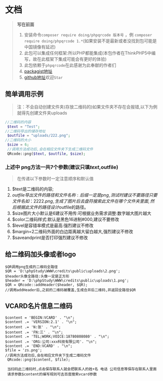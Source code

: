 # 文档
> **写在前面**
> 1. 安装命令`composer require doing/phpqrcode 版本号` ，例 `composer require doing/phpqrcode 1.*`(如果安装不是最新或者没找到包可能是中国镜像有延迟)
> 2. 此包可以集成任何框架:所以PHP都能集成(本包作者在ThinkPHP5中编写，故在此框架下集成可能会有更好的体验)
> 3. 此包依赖于`phpqrcode`在此感谢为此奉献的作者们
> 4. [packagist地址](https://packagist.org/packages/doing/phpqrcode)
> 5. [github地址](https://github.com/Doing0/phpqrcode)欢迎`Star`

## 简单调用示例
>  注：不会自动创建文件夹(存放二维码的)如果文件夹不存在会报错,以下为例就得先创建文件夹uploads

```php
//二维码的内容
 $text = "Test";
//二维码导出的储存地址
 $outfile = "uploads/222.png";
//二维码的大小
 $size = 6;
 //调用方法成功后,会在相应文件夹下生成二维码文件
 QRcode::png($text, $outfile, $size);
```
### 上述中 png方法一共7个参数(建议只填$text,$outfile)
> 在传递以下参数时一定注意顺序和默认值

1. $text是二维码的内容;
2. $outfile导出文件的路径和文件名称:后缀一定是png,测试时建议不要路径只要文件名如：2222.png,生成了图片后去盘符搜索此文件在哪个文件夹里面,然后根据此文件的路径设计$outfile的路径。
3. $size图片大小默认是6建议不用传:可根据业务需求调整:数字越大图片越大
4. $color二维码样式:默认是黑色16进制#000,建议不要修改
5. $level是容错率模式是最高:强烈建议不修改
6. $margin=2二维码外面的白边距离越大留白越大,强烈建议不修改
7. $saveandprint是否打印强烈建议不修改

## 给二维码加头像或者logo
 ```
 $QR调用png生成的二维码全路径
 $QR = 'D:\phpStudy\WWW\credits\public\uploads\2.png';
 $header头像全路径:头像一定是正方形
 $header = 'D:\phpStudy\WWW\credits\public\uploads\1.png';
 $QR = QRcode::addHeader($header, $QR);
 //调用addHeader后,之前的二维码被覆盖,生成合并后二维码,并返回全路径$QR
 ```

## VCARD名片信息二维码
~~~
$content = 'BEGIN:VCARD' . "\n";
$content .= 'VERSION:2.1' . "\n";
$content .= 'N:张' . "\n";
$content .= 'FN:三' . "\n";
$content .= 'TEL;WORK;VOICE:18780808080' . "\n";
$content .= 'ORG:公司:xxx科技有限公司'. "\n";
$content .= 'END:VCARD' . "\n";
$file = 'zs.png';
//调用方法成功后,会在相应文件夹下生成二维码文件
 QRcode::png($content, $file);
 
 当扫码此二维码时,点击保存联系人就会把联系人的姓+名 电话 公司信息等保存在联系人里面
 请求参数$content的编写规则可去百度搜索vcard参数

~~~




